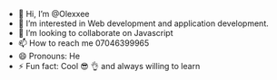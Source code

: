 - 👋 Hi, I’m @Olexxee
- 👀 I’m interested in Web development and application development.
- 💞️ I’m looking to collaborate on Javascript 
- 📫 How to reach me 07046399965
- 😄 Pronouns: He
- ⚡ Fun fact: Cool 😎 👌 and always willing to learn 

<!---
Olexxee/Olexxee is a ✨ special ✨ repository because its `README.md` (this file) appears on your GitHub profile.
You can click the Preview link to take a look at your changes.
--->
